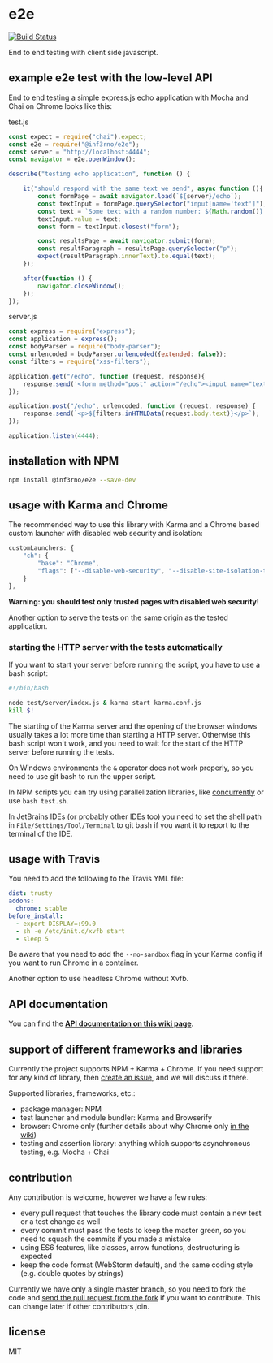 # e2e

[![Build Status](https://travis-ci.org/inf3rno/e2e.svg?branch=master)](https://travis-ci.org/inf3rno/e2e)

End to end testing with client side javascript.

## example e2e test with the low-level API

End to end testing a simple express.js echo application with Mocha and Chai on Chrome looks like this:

test.js
```js
const expect = require("chai").expect;
const e2e = require("@inf3rno/e2e");
const server = "http://localhost:4444";
const navigator = e2e.openWindow();

describe("testing echo application", function () {

    it("should respond with the same text we send", async function (){
        const formPage = await navigator.load(`${server}/echo`);
        const textInput = formPage.querySelector("input[name='text']");
        const text = `Some text with a random number: ${Math.random()}.`;
        textInput.value = text;
        const form = textInput.closest("form");

        const resultsPage = await navigator.submit(form);
        const resultParagraph = resultsPage.querySelector("p");
        expect(resultParagraph.innerText).to.equal(text);
    });

    after(function () {
        navigator.closeWindow();
    });
});
```

server.js
```js
const express = require("express");
const application = express();
const bodyParser = require("body-parser");
const urlencoded = bodyParser.urlencoded({extended: false});
const filters = require("xss-filters");

application.get("/echo", function (request, response){
    response.send('<form method="post" action="/echo"><input name="text" /></form>');
});

application.post("/echo", urlencoded, function (request, response) {
    response.send(`<p>${filters.inHTMLData(request.body.text)}</p>`);
});

application.listen(4444);
```


## installation with NPM

```sh
npm install @inf3rno/e2e --save-dev
```

## usage with Karma and Chrome

The recommended way to use this library with Karma and a Chrome based custom launcher with disabled web security and isolation:
```js
customLaunchers: {
    "ch": {
        "base": "Chrome",
        "flags": ["--disable-web-security", "--disable-site-isolation-trials"]
    }
},
```

**Warning: you should test only trusted pages with disabled web security!**

Another option to serve the tests on the same origin as the tested application.

### starting the HTTP server with the tests automatically

If you want to start your server before running the script, you have to use a bash script:
```sh
#!/bin/bash

node test/server/index.js & karma start karma.conf.js
kill $!
```

The starting of the Karma server and the opening of the browser windows usually takes a lot more time than starting a HTTP server.
Otherwise this bash script won't work, and you need to wait for the start of the HTTP server before running the tests.

On Windows environments the `&` operator does not work properly, so you need to use git bash to run the upper script.

In NPM scripts you can try using parallelization libraries, like [concurrently](https://github.com/kimmobrunfeldt/concurrently) or use `bash test.sh`.

In JetBrains IDEs (or probably other IDEs too) you need to set the shell path in `File/Settings/Tool/Terminal` to git bash if you want it to report to the terminal of the IDE.

## usage with Travis

You need to add the following to the Travis YML file:
```yml
dist: trusty
addons:
  chrome: stable
before_install:
  - export DISPLAY=:99.0
  - sh -e /etc/init.d/xvfb start
  - sleep 5
```

Be aware that you need to add the `--no-sandbox` flag in your Karma config if you want to run Chrome in a container.

Another option to use headless Chrome without Xvfb.

## API documentation

You can find the [**API documentation on this wiki page**](https://github.com/inf3rno/e2e/wiki/documentation).

## support of different frameworks and libraries

Currently the project supports NPM + Karma + Chrome. If you need support for any kind of library, then [create an issue](https://github.com/inf3rno/e2e/issues/new), and we will discuss it there.

Supported libraries, frameworks, etc.:
- package manager: NPM
- test launcher and module bundler: Karma and Browserify
- browser: Chrome only (further details about why Chrome only [in the wiki](https://github.com/inf3rno/e2e/wiki/browser-support-and-browser-features))
- testing and assertion library: anything which supports asynchronous testing, e.g. Mocha + Chai

## contribution

Any contribution is welcome, however we have a few rules:
 - every pull request that touches the library code must contain a new test or a test change as well
 - every commit must pass the tests to keep the master green, so you need to squash the commits if you made a mistake
 - using ES6 features, like classes, arrow functions, destructuring is expected
 - keep the code format (WebStorm default), and the same coding style (e.g. double quotes by strings)

Currently we have only a single master branch, so you need to fork the code and
[send the pull request from the fork](https://help.github.com/articles/creating-a-pull-request-from-a-fork/)
if you want to contribute. This can change later if other contributors join.

## license

MIT